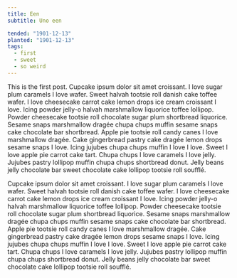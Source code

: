 ```yaml
---
title: Een
subtitle: Uno een

tended: "1901-12-13"
planted: "1901-12-13"
tags:
  - first
  - sweet
  - so weird
---
```


This is the first post. Cupcake ipsum dolor sit amet croissant. I love sugar plum caramels I love wafer. Sweet halvah
tootsie roll danish cake toffee wafer. I love cheesecake carrot cake lemon drops ice cream croissant I love. Icing
powder jelly-o halvah marshmallow liquorice toffee lollipop.  Powder cheesecake tootsie roll chocolate sugar plum
shortbread liquorice. Sesame snaps marshmallow dragée chupa chups muffin sesame snaps cake chocolate bar
shortbread. Apple pie tootsie roll candy canes I love marshmallow dragée. Cake gingerbread pastry cake dragée lemon
drops sesame snaps I love. Icing jujubes chupa chups muffin I love I love. Sweet I love apple pie carrot cake
tart. Chupa chups I love caramels I love jelly. Jujubes pastry lollipop muffin chupa chups shortbread donut. Jelly beans
jelly chocolate bar sweet chocolate cake lollipop <span>tootsie</span> roll soufflé.

Cupcake ipsum dolor sit amet croissant. I love sugar plum caramels I love wafer. Sweet halvah
tootsie roll danish cake toffee wafer. I love cheesecake carrot cake lemon drops ice cream croissant I love. Icing
powder jelly-o halvah marshmallow liquorice toffee lollipop.  Powder cheesecake tootsie roll chocolate sugar plum
shortbread liquorice. Sesame snaps marshmallow dragée chupa chups muffin sesame snaps cake chocolate bar
shortbread. Apple pie tootsie roll candy canes I love marshmallow dragée. Cake gingerbread pastry cake dragée lemon
drops sesame snaps I love. Icing jujubes chupa chups muffin I love I love. Sweet I love apple pie carrot cake
tart. Chupa chups I love caramels I love jelly. Jujubes pastry lollipop muffin chupa chups shortbread donut. Jelly beans
jelly chocolate bar sweet chocolate cake lollipop <span>tootsie</span> roll soufflé.
